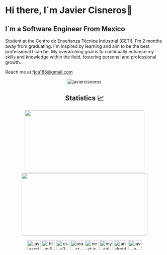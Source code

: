 <h1>Hi there, I´m Javier Cisneros👋</h1>
<h2>I´m a Software Engineer From Mexico</h2>
<p>Student at the Centro de Enseñanza Técnica Industrial (CETI), I'm 2 months away from graduating. I'm inspired by learning and aim to be the best professional I can be. My overarching goal is to continually enhance my skills and knowledge within the field, fostering personal and professional growth.</p>
<p>Reach me at <a href=mailto:“fjca185@gmail.com”>fjca185@gmail.com</a></p>

<div align="center">
  <img align="center" src="https://github-readme-stats-delta-wheat.vercel.app/api/top-langs/?username=javiercisneros&layout=donut-vertical&theme=transparent" alt="javiercisneros" />
</div>
<h2 align="center">Statistics 📈 </h2>
<p align="center">
  <img height="200px" width="380px" src="https://github-readme-stats-delta-wheat.vercel.app/api?username=javiercisneros&show_icons=true&theme=transparent&rank_icon=github" /> 
<img height="200px" width="400px" src="https://github-readme-streak-stats.herokuapp.com/?user=javiercisneros&show_icons=true&theme=transparent" />
<p/>
<div align="center">
  <img src="https://cdn.jsdelivr.net/gh/devicons/devicon/icons/javascript/javascript-original.svg" height="30" width="42" alt="javascript logo"  />
  <img src="https://cdn.jsdelivr.net/gh/devicons/devicon/icons/html5/html5-original.svg" height="30" width="42" alt="html5 logo"  />
  <img src="https://cdn.jsdelivr.net/gh/devicons/devicon/icons/css3/css3-original.svg" height="30" width="42" alt="css3 logo"  />
  <img src="https://cdn.jsdelivr.net/gh/devicons/devicon/icons/react/react-original.svg" height="30" width="42" alt="react logo"  />
  <img src="https://cdn.jsdelivr.net/gh/devicons/devicon/icons/nextjs/nextjs-original.svg" height="30" width="42" alt="next.js logo"  />
  <img src="https://cdn.jsdelivr.net/gh/devicons/devicon/icons/mysql/mysql-original-wordmark.svg" height="30" width="42" alt="mysql logo"  />
  <img src="https://cdn.jsdelivr.net/gh/devicons/devicon/icons/androidstudio/androidstudio-original.svg" height="30" width="42" alt="android studio logo"  />
  <img src="https://cdn.jsdelivr.net/gh/devicons/devicon/icons/java/java-original.svg" height="30" width="42" alt="java logo"  />
</div>
